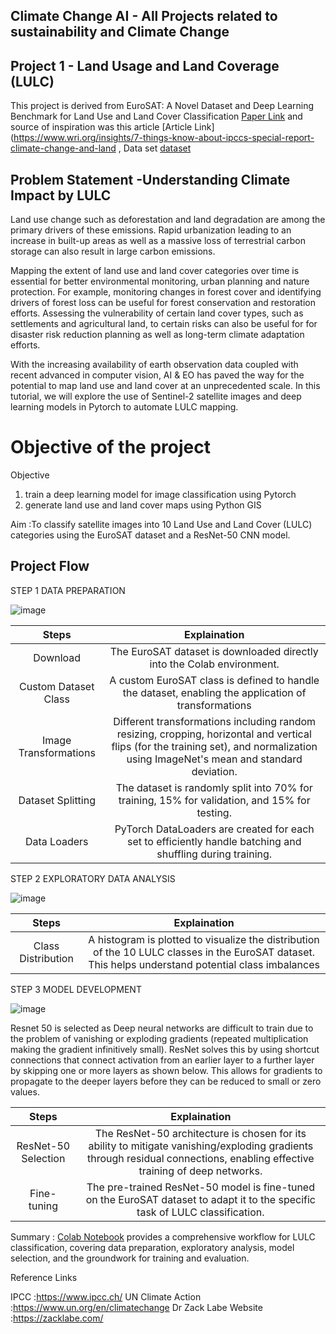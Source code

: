 ## Climate Change AI - All Projects related to sustainability and Climate Change



## Project 1 - Land Usage and Land Coverage (LULC)

This project is derived from EuroSAT: A Novel Dataset and Deep Learning Benchmark for Land Use and Land Cover Classification [Paper Link](https://arxiv.org/abs/1709.00029)
and source of inspiration was this article [Article Link](https://www.wri.org/insights/7-things-know-about-ipccs-special-report-climate-change-and-land , Data set [dataset](https://github.com/phelber/EuroSAT)

## Problem Statement -Understanding Climate Impact by LULC

Land use change such as deforestation and land degradation are among the primary drivers of these emissions. Rapid urbanization leading to an increase in built-up areas as well as a massive loss of terrestrial carbon storage can also result in large carbon emissions.

Mapping the extent of land use and land cover categories over time is essential for better environmental monitoring, urban planning and nature protection. For example, monitoring changes in forest cover and identifying drivers of forest loss can be useful for forest conservation and restoration efforts. Assessing the vulnerability of certain land cover types, such as settlements and agricultural land, to certain risks can also be useful for for disaster risk reduction planning as well as long-term climate adaptation efforts.

With the increasing availability of earth observation data coupled with recent advanced in computer vision, AI & EO has paved the way for the potential to map land use and land cover at an unprecedented scale. In this tutorial, we will explore the use of Sentinel-2 satellite images and deep learning models in Pytorch to automate LULC mapping.

# Objective of the project 
Objective 

1. train a deep learning model for image classification using Pytorch
2. generate land use and land cover maps using Python GIS

Aim :To classify satellite images into 10 Land Use and Land Cover (LULC) categories using the EuroSAT dataset and a ResNet-50 CNN model.

## Project Flow 

STEP 1 DATA PREPARATION 


![image](https://github.com/user-attachments/assets/a8207397-6aa3-4b60-bc5e-0e535c2dadb3)

|Steps|Explaination |
|:-:|:-:|
|Download |The EuroSAT dataset is downloaded directly into the Colab environment.|
|Custom Dataset Class|A custom EuroSAT class is defined to handle the dataset, enabling the application of transformations|
|Image Transformations|Different transformations including random resizing, cropping, horizontal and vertical flips (for the training set), and normalization using ImageNet's mean and standard deviation.|
|Dataset Splitting |The dataset is randomly split into 70% for training, 15% for validation, and 15% for testing.|
|Data Loaders |PyTorch DataLoaders are created for each set to efficiently handle batching and shuffling during training.|

STEP 2 EXPLORATORY DATA ANALYSIS 


![image](https://github.com/user-attachments/assets/b0cf8a1b-e1ea-45c7-8046-0176c48438c5)

|Steps|Explaination |
|:-:|:-:|
|Class Distribution|A histogram is plotted to visualize the distribution of the 10 LULC classes in the EuroSAT dataset. This helps understand potential class imbalances|


STEP 3  MODEL DEVELOPMENT

![image](https://github.com/user-attachments/assets/74dc5562-79b2-4872-9a61-9345122d0215)

Resnet 50 is selected as Deep neural networks are difficult to train due to the problem of vanishing or exploding gradients (repeated multiplication making the gradient infinitively small). ResNet solves this by using shortcut connections that connect activation from an earlier layer to a further layer by skipping one or more layers as shown below. This allows for gradients to propagate to the deeper layers before they can be reduced to small or zero values.

|Steps|Explaination |
|:-:|:-:|
|ResNet-50 Selection|The ResNet-50 architecture is chosen for its ability to mitigate vanishing/exploding gradients through residual connections, enabling effective training of deep networks.|
|Fine-tuning|The pre-trained ResNet-50 model is fine-tuned on the EuroSAT dataset to adapt it to the specific task of LULC classification.|





Summary : [Colab Notebook](https://github.com/ParthDave111/Climate-Change-AI-Sumer-School-2024-/blob/main/Project%20Codes/LULC.ipynb)  provides a comprehensive workflow for LULC classification, covering data preparation, exploratory analysis, model selection, and the groundwork for training and evaluation.





Reference Links 

IPCC :https://www.ipcc.ch/
UN Climate Action :https://www.un.org/en/climatechange
Dr Zack Labe Website :https://zacklabe.com/
